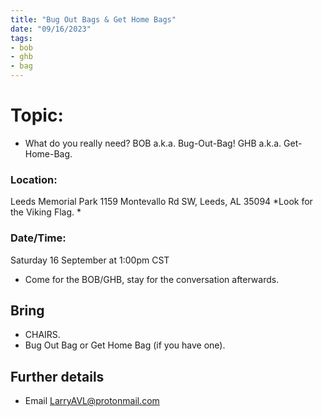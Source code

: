 ```yaml
---
title: "Bug Out Bags & Get Home Bags"
date: "09/16/2023"
tags:
- bob
- ghb
- bag
---
```


# Topic:
- What do you really need? BOB a.k.a. Bug-Out-Bag! GHB a.k.a. Get-Home-Bag.
### Location:
Leeds Memorial Park
1159 Montevallo Rd SW, Leeds, AL 35094
*Look for the Viking Flag. *
### Date/Time:
Saturday 16 September at 1:00pm CST
- Come for the BOB/GHB, stay for the conversation afterwards.
## Bring
- CHAIRS.
- Bug Out Bag or Get Home Bag (if you have one).
## Further details
- Email [LarryAVL@protonmail.com](mailto:LarryAVL@protonmail.com)